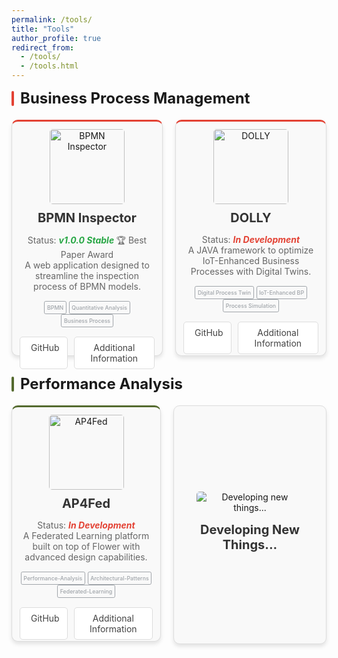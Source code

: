 ```yaml
---
permalink: /tools/
title: "Tools"
author_profile: true
redirect_from: 
  - /tools/
  - /tools.html
---
```

<link href="https://cdnjs.cloudflare.com/ajax/libs/font-awesome/6.0.0/css/all.min.css" rel="stylesheet">

<style>
.tools-container {
    display: flex;
    justify-content: space-between;
    flex-wrap: wrap;
    gap: 20px;
    margin-top: 20px;
}

.tool-card {
    flex: 1 1 calc(33.333% - 20px);
    background: #f9f9f9;
    border: 1px solid #ddd;
    border-radius: 10px;
    text-align: center;
    box-shadow: 0 4px 6px rgba(0, 0, 0, 0.1);
    transition: transform 0.2s ease, box-shadow 0.2s ease;
    padding: 15px;
    width: 300px; /* Larghezza fissa */
    height: 350px; /* Altezza fissa */
}

.tool-card:hover {
    transform: translateY(-5px);
    box-shadow: 0 6px 12px rgba(0, 0, 0, 0.15);
}

.tool-card img {
    max-width: 80%;
    max-height: 50%; /* I loghi si ridimensionano dinamicamente */
    height: auto;
    margin-bottom: 5px; /* Ridotto il margine inferiore */
    border-radius: 5px;
}

.tool-card h3 {
    font-size: 20px;
    color: #333;
    margin-top: 5px; /* Ridotto il margine superiore */
    margin-bottom: 10px;
}

.tool-card p {
    font-size: 14px;
    color: #666;
    margin-bottom: 15px;
}

.tool-card .buttons {
    display: flex;
    justify-content: center;
    gap: 10px;
}

.tool-card a {
    display: inline-block;
    background-color: white; /* Sfondo bianco */
    color: #444; /* Scritta grigio scuro */
    text-decoration: none;
    padding: 8px 12px;
    border-radius: 5px;
    font-size: 14px;
    border: 1px solid #ddd; /* Bordo grigio chiaro */
    transition: background-color 0.2s ease, color 0.2s ease;
}

.tool-card a:hover {
    background-color: #f0f0f0; /* Sfondo grigio chiaro al hover */
    color: #000; /* Testo più scuro al hover */
}

.section-title {
    display: flex;
    align-items: center;
    font-size: 24px;
    font-weight: bold;
    margin-top: 10px; /* Spazio sopra la scritta */
    margin-bottom: 0px; /* Nessun margine sotto la scritta */
    border-bottom: none; /* Rimuove la riga sotto */
}

.section-title::before {
    content: "";
    display: inline-block;
    width: 4px; /* Larghezza della barra */
    height: 24px; /* Altezza della barra */
    margin-right: 10px; /* Spaziatura dalla scritta */
    border-radius: 2px;
}

.business-section::before {
    background-color: #e34234; /* Rosso carminio pastello */
}

.performance-section::before {
    background-color: #556b2f; /* Verde pastello scuro */
}

.status-stable {
    color: #28a745; /* Verde */
    font-weight: bold;
}

.status-development {
    color: #e34234; /* Rosso */
    font-weight: bold;
}

.business-tool {
    border-top: 3px solid #e34234; /* Rosso carminio pastello */
    padding: 12px; /* Compensazione per il bordo */
}

/* Bordo verde per Performance Analysis */
.performance-tool {
    border-top: 3px solid #556b2f; /* Verde pastello scuro */
    padding: 12px; /* Compensazione per il bordo */
}

.badge {
    display: inline-block;
    font-size: 0.55rem; /* Testo piccolo */
    font-weight: 500; /* Font medio */
    padding: 0.25rem 0.225rem; /* Spaziatura interna (py-0.5 px-2.5) */
    border-radius: 0.175rem; /* Angoli arrotondati (rounded) */
    color: #a0a5aa; /* Testo chiaro (dark mode) */
    background-color: #F9F9F9; /* Sfondo scuro (dark:bg-gray-700) */
    border: 1px solid transparent; /* Bordo trasparente di default */
    border-color: #a0a5aa; /* Bordo grigio chiaro */
}

/* Hover effect per dark mode */
.badge:hover {
    opacity: 0.85; /* Effetto hover */
}

</style>

<div class="section-title business-section">Business Process Management</div>

<div class="tools-container">
  <!-- BPMN Inspector -->
  <div class="tool-card business-tool">
    <img src="../assets/images/tools/BPMNInspector.png" alt="BPMN Inspector" style="max-width: 90%; height: 120px;">
    <h3>BPMN Inspector</h3>
    <p>Status: <span class="status-stable"><em>v1.0.0 Stable </em></span>🏆 Best Paper Award<br> 
    A web application designed to streamline the inspection process of BPMN models.</p>
     <p> <span class="badge badge">BPMN</span> <span class="badge badge">Quantitative Analysis</span> <span class="badge badge">Business Process</span> </p>
    <div class="buttons">
      <a href="https://github.com/PROSLab/BPMN-Inspector" class="github" target="_blank">
        <i class="fab fa-github" style="margin-right: 5px;"></i>GitHub
      </a>
      <a href="/tools/bpmn-inspector/" class="info" target="_blank">Additional Information</a>
    </div>
  </div>

  <!-- DOLLY -->
  <div class="tool-card business-tool">
    <img src="../assets/images/tools/DOLLY.png" alt="DOLLY" style="max-width: 90%; height: 120px;">
    <h3>DOLLY</h3>
    <p>Status: <span class="status-development"><em>In Development</em></span><br>
    A JAVA framework to optimize IoT-Enhanced Business Processes with Digital Twins.</p>
    <p>  <span class="badge badge">Digital Process Twin</span> <span class="badge badge">IoT-Enhanced BP</span> <span class="badge badge">Process Simulation</span> </p>
   <div class="buttons">
      <a href="https://github.com/IvanComp/DOLLY" class="github" target="_blank">
        <i class="fab fa-github" style="margin-right: 5px;"></i>GitHub
      </a>
      <a href="/tools/dolly/" class="info" target="_blank">Additional Information</a>
    </div>
  </div>
</div>

<div class="section-title performance-section" style="margin-top: 30px" >Performance Analysis</div>

<div class="tools-container">
  <!-- AP4Fed -->
  <div class="tool-card performance-tool">
    <img src="../assets/images/tools/AP4FED.svg" alt="AP4Fed" style="max-width: 90%; height: 120px;">
    <h3>AP4Fed</h3>
    <p>Status: <span class="status-development"><em>In Development</em></span><br>
    A Federated Learning platform built on top of Flower with advanced design capabilities.</p>
   <p> <span class="badge badge">Performance-Analysis</span> <span class="badge badge">Architectural-Patterns</span> <span class="badge badge">Federated-Learning</span> </p>
    <div class="buttons">
      <a href="https://github.com/IvanComp/AP4Fed" class="github" target="_blank">
        <i class="fab fa-github" style="margin-right: 5px;"></i>GitHub
      </a>
      <a href="/tools/ap4fed/" class="info" target="_blank">Additional Information</a>
    </div> 
  </div>

  <div class="tool-card" style="display: flex; flex-direction: column; justify-content: center; align-items: center;">
    <img src="../assets/images/tools/develop.gif" alt="Developing new things..." style="max-width: 80%; height: auto;">
    <h3 style="margin-top: 10px;">Developing New Things...</h3>
  </div>
</div>